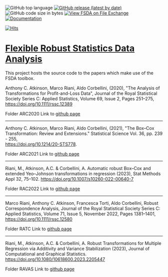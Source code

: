 ![GitHub top language](https://img.shields.io/github/languages/top/UniprJRC/FSDA)
[![GitHub release (latest by date)](https://img.shields.io/github/v/release/UniprJRC/FSDA)](https://github.com/UniprJRC/FSDA/releases/latest)
![GitHub code size in bytes](https://img.shields.io/github/languages/code-size/UniprJRC/FSDA)
[![View FSDA on File Exchange](https://www.mathworks.com/matlabcentral/images/matlab-file-exchange.svg)](https://www.mathworks.com/matlabcentral/fileexchange/72999-fsda)
[![Documentation](https://img.shields.io/badge/HTML_Documentation-Mathworks_style-chocolate.svg)](http://rosa.unipr.it/FSDA/guide.html) 

[![Hits](https://hits.seeyoufarm.com/api/count/incr/badge.svg?url=https%3A%2F%2Fgithub.com%2FUniprJRC%2FFSDA&count_bg=%2379C83D&title_bg=%23555555&icon=&icon_color=%23E7E7E7&title=hits&edge_flat=false)](https://hits.seeyoufarm.com)
# [Flexible Robust Statistics Data Analysis](https://github.com/UniprJRC/FSDA/)

This project hosts the source code to the papers which make use of the FSDA toolbox.


Anthony C. Atkinson, Marco Riani, Aldo Corbellini, (2020), "The Analysis of Transformations for Profit-and-Loss Data", Journal of the Royal Statistical Society Series C: Applied Statistics, Volume 69, Issue 2, Pages 251–275, https://doi.org/10.1111/rssc.12389

Folder ARC2020
Link to [github page](https://github.com/UniprJRC/FSDApapers/tree/main/ARC2020)

---
Anthony C. Atkinson, Marco Riani, Aldo Corbellini, (2021), "The Box–Cox Transformation: Review and Extensions." Statistical Science Vol. 36,  pp. 239 - 255,  
https://doi.org/10.1214/20-STS778.

Folder ARC2021
Link to [github page](https://github.com/UniprJRC/FSDApapers/tree/main/ARC2021)

---
Riani, M., Atkinson, A.C. & Corbellini, A. Automatic robust Box–Cox and extended Yeo–Johnson transformations in regression (2023), Stat Methods Appl 32, 75–102. https://doi.org/10.1007/s10260-022-00640-7

Folder RAC2022
Link to [github page](https://github.com/UniprJRC/FSDApapers/tree/main/RAC2022)

---
Marco Riani, Anthony C. Atkinson, Francesca Torti, Aldo Corbellini, Robust Correspondence Analysis, Journal of the Royal Statistical Society Series C: Applied Statistics, Volume 71, Issue 5, November 2022, Pages 1381–1401, https://doi.org/10.1111/rssc.12580

Folder RATC
Link to [github page](https://github.com/UniprJRC/FSDApapers/tree/main/RATC)

---

Riani, M., Atkinson, A.C. & Corbellini, A. Robust Transformations for Multiple Regression via Additivity and Variance Stabilization (2023), Journal of Computational and Graphical Statistics. https://doi.org/10.1080/10618600.2023.2205447

Folder RAVAS
Link to [github page](https://github.com/UniprJRC/FSDApapers/tree/main/RAVAS)

